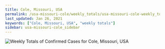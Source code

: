 ```yaml
---
title: Cole, Missouri, USA
permalink: /usa-missouri-cole/weekly_totals/usa-missouri-cole-weekly_totals.html
last_updated: Jan 26, 2021
keywords: ["Cole, Missouri, USA", "weekly totals"]
sidebar: usa-missouri-cole_sidebar
---
```


![Weekly Totals of Confirmed Cases for Cole, Missouri, USA](/covid_tracker/images/graphs/usa-missouri-cole-weekly_totals_graph.png)
